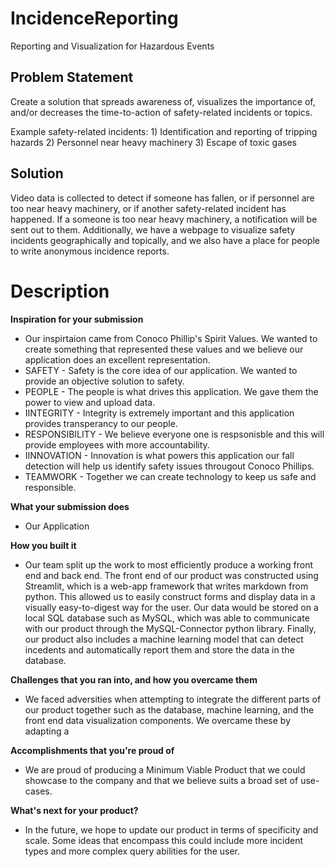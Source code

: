 # IncidenceReporting

Reporting and Visualization for Hazardous Events

## Problem Statement
Create a solution that spreads awareness of, visualizes the importance of, and/or decreases the time-to-action of safety-related incidents or topics.

Example safety-related incidents: 1) Identification and reporting of tripping hazards 2) Personnel near heavy machinery 3) Escape of toxic gases

## Solution
Video data is collected to detect if someone has fallen, or if personnel are too near heavy machinery, or if another safety-related incident has happened. If a someone is too near heavy machinery, a notification will be sent out to them. Additionally, we have a webpage to visualize safety incidents geographically and topically, and we also have a place for people to write anonymous incidence reports.


# Description


**Inspiration for your submission**
 - Our inspirtaion came from Conoco Phillip's Spirit Values. We wanted to create something that represented these values and we believe our application does an excellent representation. 
 - SAFETY - Safety is the core idea of our application. We wanted to provide an objective solution to safety.
 - PEOPLE - The people is what drives this application. We gave them the power to view and upload data. 
 - IINTEGRITY - Integrity is extremely important and this application provides transperancy to our people.
 - RESPONSIBILITY - We believe everyone one is respsonisble and this will provide employees with more accountability. 
 - IINNOVATION - Innovation is what powers this application our fall detection will help us identify safety issues througout Conoco Phillips.
 - TEAMWORK - Together we can create technology to keep us safe and responsible. 

**What your submission does**
 - Our Application

**How you built it**
 - Our team split up the work to most efficiently produce a working front end and back end. The front end of our product was constructed using Streamlit, which is a web-app framework that writes markdown from python. This allowed us to easily construct forms and display data in a visually easy-to-digest way for the user. Our data would be stored on a local SQL database such as MySQL, which was able to communicate with our product through the MySQL-Connector python library. Finally, our product also includes a machine learning model that can detect incedents and automatically report them and store the data in the database.

**Challenges that you ran into, and how you overcame them**
 - We faced adversities when attempting to integrate the different parts of our product together such as the database, machine learning, and the front end data visualization components. We overcame these by adapting a 

**Accomplishments that you're proud of**
 - We are proud of producing a Minimum Viable Product that we could showcase to the company and that we believe suits a broad set of use-cases.

**What's next for your product?**
 - In the future, we hope to update our product in terms of specificity and scale. Some ideas that encompass this could include more incident types and more complex query abilities for the user.

